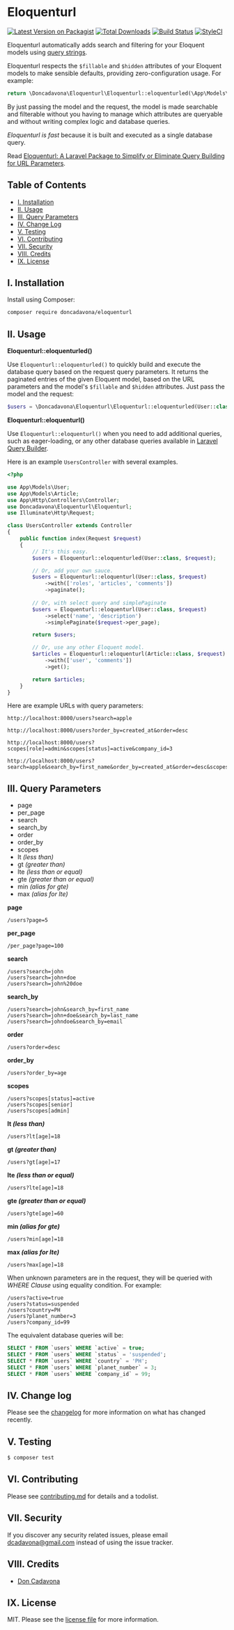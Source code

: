 
# Eloquenturl

[![Latest Version on Packagist][ico-version]][link-packagist]
[![Total Downloads][ico-downloads]][link-downloads]
[![Build Status][ico-travis]][link-travis]
[![StyleCI][ico-styleci]][link-styleci]

Eloquenturl automatically adds search and filtering for your Eloquent models using [query strings](https://en.wikipedia.org/wiki/Query_string).

Eloquenturl respects the `$fillable` and `$hidden` attributes of your Eloquent models to make sensible defaults, providing zero-configuration usage. For example:

```php
return \Doncadavona\Eloquenturl\Eloquenturl::eloquenturled(\App\Models\User::class, $request);
```

By just passing the model and the request, the model is made searchable and filterable without you having to manage which attributes are queryable and without writing complex logic and database queries.

_Eloquenturl is fast_ because it is built and executed as a single database query.

Read [Eloquenturl: A Laravel Package to Simplify or Eliminate Query Building for URL Parameters](https://dev.to/doncadavona/eloquenturl-a-laravel-package-to-simplify-or-eliminate-query-building-for-url-parameters-2iem).

## Table of Contents

- [I. Installation](#i-installation)
- [II. Usage](#ii-usage)
- [III. Query Parameters](#iii-query-parameters)
- [IV. Change Log](#iv-change-log)
- [V. Testing](#v-change-log)
- [VI. Contributing](#vi-contributing)
- [VII. Security](#vii-security)
- [VIII. Credits](#viii-credits)
- [IX. License](#ix-license)

## I. Installation

Install using Composer:

``` bash
composer require doncadavona/eloquenturl
```

## II. Usage

**Eloquenturl::eloquenturled()**

Use `Eloquenturl::eloquenturled()` to quickly build and execute the database query based on the request query parameters. It returns the paginated entries of the given Eloquent model, based on the URL parameters and the model's `$fillable` and `$hidden` attributes. Just pass the model and the request:

```php
$users = \Doncadavona\Eloquenturl\Eloquenturl::eloquenturled(User::class, request());
```

**Eloquenturl::eloquenturl()**

Use `Eloquenturl::eloquenturl()` when you need to add additional queries, such as eager-loading, or any other database queries available in [Laravel Query Builder](http://laravel.com/docs/queries).

Here is an example `UsersController` with several examples.

```php
<?php

use App\Models\User;
use App\Models\Article;
use App\Http\Controllers\Controller;
use Doncadavona\Eloquenturl\Eloquenturl;
use Illuminate\Http\Request;

class UsersController extends Controller
{
    public function index(Request $request)
    {
        // It's this easy.
        $users = Eloquenturl::eloquenturled(User::class, $request);

        // Or, add your own sauce.
        $users = Eloquenturl::eloquenturl(User::class, $request)
            ->with(['roles', 'articles', 'comments'])
            ->paginate();
        
        // Or, with select query and simplePaginate
        $users = Eloquenturl::eloquenturl(User::class, $request)
            ->select('name', 'description')
            ->simplePaginate($request->per_page);

        return $users;

        // Or, use any other Eloquent model.
        $articles = Eloquenturl::eloquenturl(Article::class, $request)
            ->with(['user', 'comments'])
            ->get();

        return $articles;
    }
}
```

Here are example URLs with query parameters:

```http
http://localhost:8000/users?search=apple

http://localhost:8000/users?order_by=created_at&order=desc

http://localhost:8000/users?scopes[role]=admin&scopes[status]=active&company_id=3

http://localhost:8000/users?search=apple&search_by=first_name&order_by=created_at&order=desc&scopes[role]=admin&scopes[status]=active&company_id=3
```

## III. Query Parameters

  - page
  - per_page
  - search
  - search_by
  - order
  - order_by
  - scopes
  - lt _(less than)_
  - gt _(greater than)_
  - lte _(less than or equal)_
  - gte _(greater than or equal)_
  - min _(alias for gte)_
  - max _(alias for lte)_

**page**

```
/users?page=5
```

**per_page**

```
/per_page?page=100
```

**search**

```
/users?search=john
/users?search=john+doe
/users?search=john%20doe
```

**search_by**

```
/users?search=john&search_by=first_name
/users?search=john+doe&search_by=last_name
/users?search=johndoe&search_by=email
```

**order**

```
/users?order=desc
```

**order_by**

```
/users?order_by=age
```

**scopes**

```
/users?scopes[status]=active
/users?scopes[senior]
/users?scopes[admin]
```

**lt _(less than)_**

```
/users?lt[age]=18
```

**gt _(greater than)_**

```
/users?gt[age]=17
```

**lte _(less than or equal)_**

```
/users?lte[age]=18
```

**gte _(greater than or equal)_**

```
/users?gte[age]=60
```

**min _(alias for gte)_**

```
/users?min[age]=18
```

**max _(alias for lte)_**

```
/users?max[age]=18
```

When unknown parameters are in the request, they will be queried with *WHERE Clause* using equality condition. For example:

```http
/users?active=true
/users?status=suspended
/users?country=PH
/users?planet_number=3
/users?company_id=99
```

The equivalent database queries will be:

```sql
SELECT * FROM `users` WHERE `active` = true;
SELECT * FROM `users` WHERE `status` = 'suspended';
SELECT * FROM `users` WHERE `country` = 'PH';
SELECT * FROM `users` WHERE `planet_number` = 3;
SELECT * FROM `users` WHERE `company_id` = 99;
```

## IV. Change log

Please see the [changelog](changelog.md) for more information on what has changed recently.

## V. Testing

``` bash
$ composer test
```

## VI. Contributing

Please see [contributing.md](contributing.md) for details and a todolist.

## VII. Security

If you discover any security related issues, please email dcadavona@gmail.com instead of using the issue tracker.

## VIII. Credits

- [Don Cadavona](https://doncadavona.com)

## IX. License

MIT. Please see the [license file](license.md) for more information.

[ico-version]: https://img.shields.io/packagist/v/doncadavona/eloquenturl.svg?style=flat-square
[ico-downloads]: https://img.shields.io/packagist/dt/doncadavona/eloquenturl.svg?style=flat-square
[ico-travis]: https://img.shields.io/travis/doncadavona/eloquenturl/master.svg?style=flat-square
[ico-styleci]: https://styleci.io/repos/12345678/shield

[link-packagist]: https://packagist.org/packages/doncadavona/eloquenturl
[link-downloads]: https://packagist.org/packages/doncadavona/eloquenturl
[link-travis]: https://travis-ci.org/doncadavona/eloquenturl
[link-styleci]: https://styleci.io/repos/12345678
[link-author]: https://github.com/doncadavona
[link-contributors]: ../../contributors
